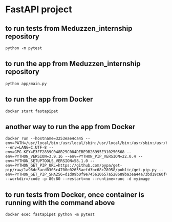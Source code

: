 # FastAPI project

## to run tests from Meduzzen_internship repository
    
    python -m pytest


## to run the app from Meduzzen_internship repository

    python app/main.py

## to run the app from Docker

    docker start fastapipet

## another way to run the app from Docker

    docker run --hostname=3253eae4ca45 --env=PATH=/usr/local/bin:/usr/local/sbin:/usr/local/bin:/usr/sbin:/usr/bin:/sbin:/bin --env=LANG=C.UTF-8 --env=GPG_KEY=E3FF2839C048B25C084DEBE9B26995E310250568 --env=PYTHON_VERSION=3.9.16 --env=PYTHON_PIP_VERSION=22.0.4 --env=PYTHON_SETUPTOOLS_VERSION=58.1.0 --env=PYTHON_GET_PIP_URL=https://github.com/pypa/get-pip/raw/1a96dc5acd0303c4700e02655aefd3bc68c78958/public/get-pip.py --env=PYTHON_GET_PIP_SHA256=d1d09b0f9e745610657a528689ba3ea44a73bd19c60f4c954271b790c71c2653 --workdir=/code -p 80:80 --restart=no --runtime=runc -d myimage

## to run tests from Docker, once container is running with the command above

    docker exec fastapipet python -m pytest